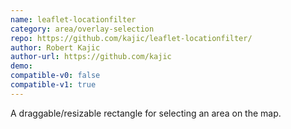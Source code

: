 ```yaml
---
name: leaflet-locationfilter
category: area/overlay-selection
repo: https://github.com/kajic/leaflet-locationfilter/
author: Robert Kajic
author-url: https://github.com/kajic
demo: 
compatible-v0: false
compatible-v1: true
---
```


A draggable/resizable rectangle for selecting an area on the map.
